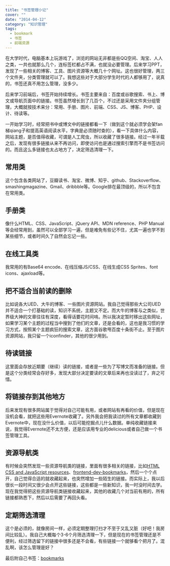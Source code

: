 ```yaml
---
title: "书签管理小记"
cover: ""
date: "2014-04-12"
category: "知识管理"
tags:
  - bookmark
  - 书签
  - 前端资源
---
```


在大学时代，电脑基本上玩游戏了，浏览的网站无非都是些QQ空间、淘宝、人人之类，一共也就那么几个，连标签栏都占不满，也就没必要管理。后来学习PPT，发现了一些相关的博客、工具、图片资源等大概几十个网址。这也很好管理，两三个文件夹，分类管理就可以了。我想这些对于大部分学生时代的人都够用了，说真的，书签还真不用怎么管理，没多少。

后来学习前端后，书签开始持续增长。书签主要来自：百度或谷歌搜索、书上、博文或导航页面中的链接。书签虽然增长到了几百个，不过还是采用文件夹分组管理，大概就按技术来分：常用、手册、图片、前端、CSS、JS、博客、PHP、设计、待读等。

一开始学习时，经常把书中或博文中的链接都看一下（做到这个就必须学会架fan梯qiang子和提高英语阅读水平，字典是必须随时查的），看一下具体什么内容，网站主题，是否值得收藏，可谓是人工爬虫，所以收藏了很多链接。经过一年半载之后，发现有很多链接从来不再访问，即使访问也是通过搜索引擎而不是书签访问的。而且这么多链接也太占地方了，决定筛选清理一下。

## 常用类

这个包含各类网站了，豆瓣读书、淘宝、微博、知乎、github、Stackoverflow、smashingmagazine、Gmail、dribbble等。Google排在最顶级的，所以不包含在常用类。

## 手册类

像什么HTML、CSS、JavaScript、jQuery API、MDN reference、PHP Manual等会经常用到，虽然可以全部学习一遍，但是难免有些记不住，尤其一遍也学不到某些细节，或者时间久了自然会忘记一些。

## 在线工具类

我常用的有Base64 encode、在线压缩JS/CSS、在线生成CSS Sprites、font icons、ajaxload等。

## 把不适合当前读的删除

比如说各大UED、大牛的博客、一些图片资源网站。我自己觉得那些大公司UED并不适合一个打基础的读，知识不系统，主题又不定。而大牛的博客与之类似，世界级大神的文章往往有深度，看得话要花时间啃。所以我决定暂时移出这些网址，如果学习某个主题的过程当中搜到了他们的文章，还是会看的，这也是我习惯的学习方式，按照某个主题疯狂的搜索文章，这方面谷歌甩百度十条街不止。至于图片资源网站，我只留一个iconfinder，其他的很少用到。

## 待读链接

这里面会存放近期要（继续）读的链接，或者是一些为了写博文而准备的链接。但是这个分类经常会存好多，发现大部分决定要读的文章后来再也没读过了，弃之可惜。

## 将链接存到其他地方

后来发现有很多网站属于觉得对自己可能有用，或者网站有再看的价值，但是现在没机会看，就把这些用Evernote收藏了。另外我会把我读过的所有文章都收藏到Evernote中，现在没什么价值，以后可能挖掘点儿什么数据。单纯收藏链接来说，我觉得Evernote还不太方便，还是应该用专业的delicious或者自己做一个书签管理工具。

## 资源导航类

有时候会突然发现一些资源导航类的链接，里面有很多相关的链接，比如[HTML CSS and JavaScript resources](https://docs.google.com/document/d/1kuhUEiIkAUHO0LBBNM4A1Enc5QgVZn3CDkuSoPZJR1U/edit)、[frontend-dev-bookmarks](https://github.com/dypsilon/frontend-dev-bookmarks)，然后一个个点开，自己觉得合适的就收藏起来，也突然增加一些陌生的链接。而实际上，我以后很长一段时间又很少会点开这些链接，这些都是一些新知识，我一时没时间去学。现在我觉得把这些资源导航类链接收藏起来，其他的收藏几个对当前有用的，所有链接都熟悉下，然后以后需要了再回头看。

## 定期筛选清理

这个是必须的，就像房间一样，必须定期整理打扫才不至于又乱又脏（好吧！我房间比较乱）。我自己大概每个3-6个月筛选清理一下，但是现在的书签管理还是不便利，经过筛选留下的链接中很多还是不会看，有些链接一个就够看个把月了。混乱啊，该怎么管理是好？

最后附自己书签：[bookmarks](/demo/re-bookmarks_4_12_14.html)
